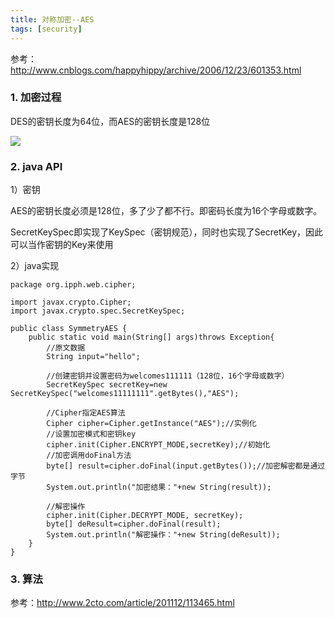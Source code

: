 ```yaml
---
title: 对称加密--AES
tags: [security]
---
```


参考：http://www.cnblogs.com/happyhippy/archive/2006/12/23/601353.html

### 1. 加密过程

DES的密钥长度为64位，而AES的密钥长度是128位

![](/imags/java_basic/security/aes-enc.jpg)

### 2. java API

1）密钥

AES的密钥长度必须是128位，多了少了都不行。即密码长度为16个字母或数字。

SecretKeySpec即实现了KeySpec（密钥规范），同时也实现了SecretKey，因此可以当作密钥的Key来使用

2）java实现

```
package org.ipph.web.cipher;

import javax.crypto.Cipher;
import javax.crypto.spec.SecretKeySpec;

public class SymmetryAES {
    public static void main(String[] args)throws Exception{
        //原文数据
        String input="hello";

        //创建密钥并设置密码为welcomes111111（128位，16个字母或数字）
        SecretKeySpec secretKey=new SecretKeySpec("welcomes11111111".getBytes(),"AES");

        //Cipher指定AES算法
        Cipher cipher=Cipher.getInstance("AES");//实例化
        //设置加密模式和密钥key
        cipher.init(Cipher.ENCRYPT_MODE,secretKey);//初始化
        //加密调用doFinal方法
        byte[] result=cipher.doFinal(input.getBytes());//加密解密都是通过字节
        System.out.println("加密结果："+new String(result));
        
        //解密操作
        cipher.init(Cipher.DECRYPT_MODE, secretKey);
        byte[] deResult=cipher.doFinal(result);
        System.out.println("解密操作："+new String(deResult));
    }
}
```

### 3. 算法

参考：http://www.2cto.com/article/201112/113465.html